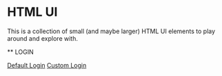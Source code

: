# HTML UI

This is a collection of small (and maybe larger) HTML UI elements to play around and explore with.

** LOGIN

[Default Login](/login/login-default.html)
[Custom Login](/login/login-custom.html)

